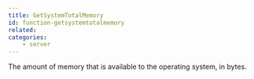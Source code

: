 ```yaml
---
title: GetSystemTotalMemory
id: function-getsystemtotalmemory
related:
categories:
	- server
---
```


The amount of memory that is available to the operating system, in bytes.